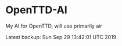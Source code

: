 # OpenTTD-AI
My AI for OpenTTD, will use primarily air

Latest backup: Sun Sep 29 13:42:01 UTC 2019
